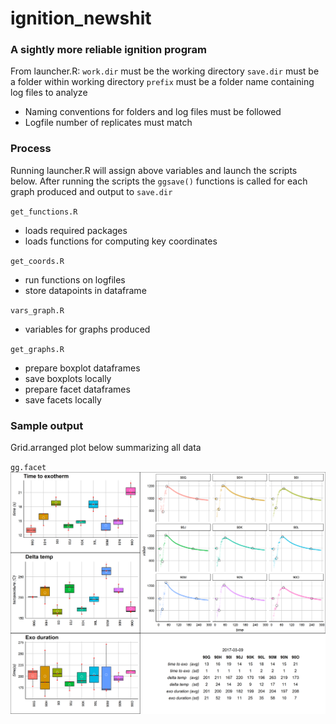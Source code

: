 # ignition_newshit
### A sightly more reliable ignition program
From launcher.R:
`work.dir` must be the working directory
`save.dir` must be a folder within working directory
`prefix`   must be a folder name containing log files to analyze
 - Naming conventions for folders and log files must be followed
 - Logfile number of replicates must match

### Process 
Running launcher.R will assign above variables and launch the scripts below. After running the scripts the `ggsave()` functions is called for each graph produced and output to `save.dir`

`get_functions.R` 
- loads required packages 
- loads functions for computing key coordinates

`get_coords.R`
 - run functions on logfiles
 - store datapoints in dataframe 

`vars_graph.R`
 - variables for graphs produced

`get_graphs.R`
 - prepare boxplot dataframes
 - save boxplots locally
 - prepare facet dataframes
 - save facets locally
 
 
### Sample output
Grid.arranged plot below summarizing all data

`gg.facet`
![gg.facet](/Screenshots/gg-facet.png)
